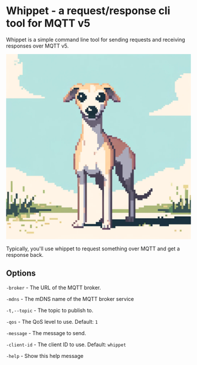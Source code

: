 # Whippet - a request/response cli tool for MQTT v5

Whippet is a simple command line tool for sending requests and receiving responses over MQTT v5.

![Whippet](whippet-pixels.webp)

Typically, you'll use whippet to request something over MQTT and get a response back.


## Options

`-broker` - The URL of the MQTT broker.

`-mdns` - The mDNS name of the MQTT broker service

`-t,--topic` - The topic to publish to. 

`-qos` - The QoS level to use. Default: `1`

`-message` - The message to send. 

`-client-id` - The client ID to use. Default: `whippet`

`-help` - Show this help message

